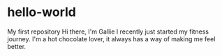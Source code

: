# hello-world
My first repository 
Hi there, I'm Gallie I recently just started my fitness journey. I'm a hot chocolate lover, it always has a way of making me feel better. 
